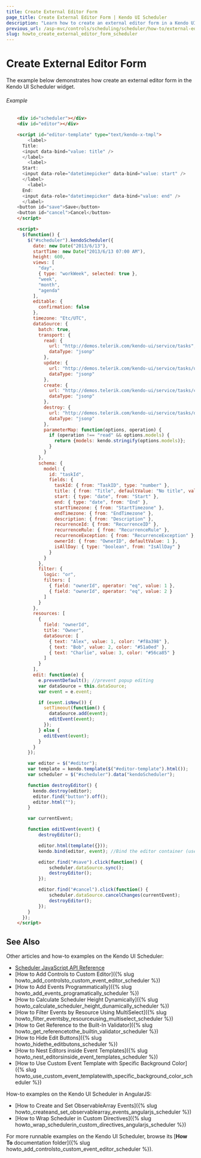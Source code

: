 ```yaml
---
title: Create External Editor Form
page_title: Create External Editor Form | Kendo UI Scheduler
description: "Learn how to create an external editor form in a Kendo UI Scheduler widget."
previous_url: /asp-mvc/controls/scheduling/scheduler/how-to/external-editor-form
slug: howto_create_external_editor_form_scheduler
---
```


# Create External Editor Form

The example below demonstrates how create an external editor form in the Kendo UI Scheduler widget.

###### Example

```html
    <div id="scheduler"></div>
    <div id="editor"></div>

    <script id="editor-template" type="text/kendo-x-tmpl">
 		<label>
      Title:
      <input data-bind="value: title" />
      </label>
 		<label>
      Start:
      <input data-role="datetimepicker" data-bind="value: start" />
      </label>
 		<label>
      End:
      <input data-role="datetimepicker" data-bind="value: end" />
      </label>
    <button id="save">Save</button>
    <button id="cancel">Cancel</button>
    </script>

    <script>
      $(function() {
        $("#scheduler").kendoScheduler({
          date: new Date("2013/6/13"),
          startTime: new Date("2013/6/13 07:00 AM"),
          height: 600,
          views: [
            "day",
            { type: "workWeek", selected: true },
            "week",
            "month",
            "agenda"
          ],
          editable: {
            confirmation: false
          },
          timezone: "Etc/UTC",
          dataSource: {
            batch: true,
            transport: {
              read: {
                url: "http://demos.telerik.com/kendo-ui/service/tasks",
                dataType: "jsonp"
              },
              update: {
                url: "http://demos.telerik.com/kendo-ui/service/tasks/update",
                dataType: "jsonp"
              },
              create: {
                url: "http://demos.telerik.com/kendo-ui/service/tasks/create",
                dataType: "jsonp"
              },
              destroy: {
                url: "http://demos.telerik.com/kendo-ui/service/tasks/destroy",
                dataType: "jsonp"
              },
              parameterMap: function(options, operation) {
                if (operation !== "read" && options.models) {
                  return {models: kendo.stringify(options.models)};
                }
              }
            },
            schema: {
              model: {
                id: "taskId",
                fields: {
                  taskId: { from: "TaskID", type: "number" },
                  title: { from: "Title", defaultValue: "No title", validation: { required: true } },
                  start: { type: "date", from: "Start" },
                  end: { type: "date", from: "End" },
                  startTimezone: { from: "StartTimezone" },
                  endTimezone: { from: "EndTimezone" },
                  description: { from: "Description" },
                  recurrenceId: { from: "RecurrenceID" },
                  recurrenceRule: { from: "RecurrenceRule" },
                  recurrenceException: { from: "RecurrenceException" },
                  ownerId: { from: "OwnerID", defaultValue: 1 },
                  isAllDay: { type: "boolean", from: "IsAllDay" }
                }
              }
            },
            filter: {
              logic: "or",
              filters: [
                { field: "ownerId", operator: "eq", value: 1 },
                { field: "ownerId", operator: "eq", value: 2 }
              ]
            }
          },
          resources: [
            {
              field: "ownerId",
              title: "Owner",
              dataSource: [
                { text: "Alex", value: 1, color: "#f8a398" },
                { text: "Bob", value: 2, color: "#51a0ed" },
                { text: "Charlie", value: 3, color: "#56ca85" }
              ]
            }
          ],
          edit: function(e) {
            e.preventDefault(); //prevent popup editing
            var dataSource = this.dataSource;
            var event = e.event;

            if (event.isNew()) {
              setTimeout(function() {
                dataSource.add(event);
                editEvent(event);
              });
            } else {
              editEvent(event);
            }
          }
        });

        var editor = $("#editor");
        var template = kendo.template($("#editor-template").html());
        var scheduler = $("#scheduler").data("kendoScheduler");

        function destroyEditor() {
          kendo.destroy(editor);
          editor.find("button").off();
          editor.html("");
        }

        var currentEvent;

        function editEvent(event) {
            destroyEditor();

            editor.html(template({}));
            kendo.bind(editor, event); //Bind the editor container (uses MVVM)

            editor.find("#save").click(function() {
                scheduler.dataSource.sync();
                destroyEditor();
            });

            editor.find("#cancel").click(function() {
                scheduler.dataSource.cancelChanges(currentEvent);
                destroyEditor();
            });
        }
      });
    </script>
```

## See Also

Other articles and how-to examples on the Kendo UI Scheduler:

* [Scheduler JavaScript API Reference](/api/javascript/ui/scheduler)
* [How to Add Controls to Custom Editor]({% slug howto_add_controlsto_custom_event_editor_scheduler %})
* [How to Add Events Programmatically]({% slug howto_add_events_programatically_scheduler %})
* [How to Calculate Scheduler Height Dynamically]({% slug howto_calculate_scheduler_height_dunamically_scheduler %})
* [How to Filter Events by Resource Using MultiSelect]({% slug howto_filter_eventsby_resourceusing_multiselect_scheduler %})
* [How to Get Reference to the Built-In Validator]({% slug howto_get_referencetothe_builtin_validator_scheduler %})
* [How to Hide Edit Buttons]({% slug howto_hidethe_editbutons_scheduler %})
* [How to Nest Editors inside Event Templates]({% slug howto_nest_editorsinside_event_templates_scheduler %})
* [How to Use Custom Event Template with Specific Background Color]({% slug howto_use_custom_event_templatewith_specific_background_color_scheduler %})

How-to examples on the Kendo UI Scheduler in AngularJS:

* [How to Create and Set ObservableArray Events]({% slug howto_createand_set_observablearray_events_angularjs_scheduler %})
* [How to Wrap Scheduler in Custom Directives]({% slug howto_wrap_schedulerin_custom_directives_angularjs_scheduler %})

For more runnable examples on the Kendo UI Scheduler, browse its [**How To** documentation folder]({% slug howto_add_controlsto_custom_event_editor_scheduler %}).
